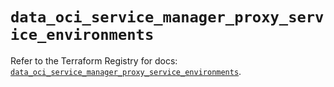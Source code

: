 # `data_oci_service_manager_proxy_service_environments`

Refer to the Terraform Registry for docs: [`data_oci_service_manager_proxy_service_environments`](https://registry.terraform.io/providers/hashicorp/oci/7.19.0/docs/data-sources/service_manager_proxy_service_environments).
